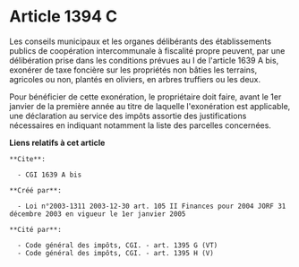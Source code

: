 # Article 1394 C

Les conseils municipaux et les organes délibérants des établissements publics de coopération intercommunale à fiscalité
propre peuvent, par une délibération prise dans les conditions prévues au I de l'article 1639 A bis, exonérer de taxe
foncière sur les propriétés non bâties les terrains, agricoles ou non, plantés en oliviers, en arbres truffiers ou les deux.

Pour bénéficier de cette exonération, le propriétaire doit faire, avant le 1er janvier de la première année au titre de
laquelle l'exonération est applicable, une déclaration au service des impôts assortie des justifications nécessaires en
indiquant notamment la liste des parcelles concernées.

**Liens relatifs à cet article**

	**Cite**:

	  - CGI 1639 A bis

	**Créé par**:

	  - Loi n°2003-1311 2003-12-30 art. 105 II Finances pour 2004 JORF 31 décembre 2003 en vigueur le 1er janvier 2005

	**Cité par**:

	  - Code général des impôts, CGI. - art. 1395 G (VT)
	  - Code général des impôts, CGI. - art. 1395 H (V)
